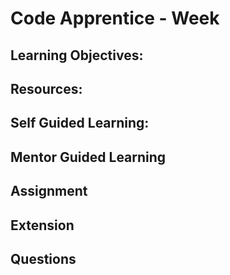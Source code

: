 # Code Apprentice - Week #

## Learning Objectives:


## Resources:


## Self Guided Learning:


## Mentor Guided Learning


## Assignment

    
## Extension


## Questions

